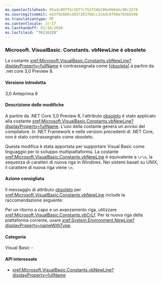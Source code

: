 ```yaml
---
ms.openlocfilehash: 95a4c807f5c1077cf52f54b196e904ebc98c32f8
ms.sourcegitcommit: ed3f926b6cdd372037bbcc214dc8f08a70366390
ms.translationtype: MT
ms.contentlocale: it-IT
ms.lasthandoff: 01/16/2020
ms.locfileid: "76116320"
---
```

### <a name="microsoftvisualbasicconstantsvbnewline-is-obsolete"></a>Microsoft. VisualBasic. Constants. vbNewLine è obsoleto

La costante <xref:Microsoft.VisualBasic.Constants.vbNewLine?displayProperty=fullName> è contrassegnata come [\[obsoleta\]](xref:System.ObsoleteAttribute) a partire da .net core 3,0 Preview 8.

#### <a name="version-introduced"></a>Versione introdotta

3,0 Anteprima 8

#### <a name="change-description"></a>Descrizione delle modifiche

A partire da .NET Core 3,0 Preview 8, l'attributo [obsoleto](xref:System.ObsoleteAttribute) è stato applicato alla costante <xref:Microsoft.VisualBasic.Constants.vbNewLine?displayProperty=fullName>. L'uso della costante genera un avviso del compilatore. In .NET Framework e nelle versioni precedenti di .NET Core, non è stato contrassegnato come obsoleto.

Questa modifica è stata apportata per supportare Visual Basic come linguaggio per lo sviluppo multipiattaforma. La costante <xref:Microsoft.VisualBasic.Constants.vbNewLine> è equivalente a `\r\n`, la sequenza di caratteri di nuova riga in Windows. Nei sistemi basati su UNIX, il carattere di nuova riga viene `\n`.

#### <a name="recommended-action"></a>Azione consigliata

Il messaggio di attributo [obsoleto](xref:System.ObsoleteAttribute) per <xref:Microsoft.VisualBasic.Constants.vbNewLine> include la raccomandazione seguente:

Per un ritorno a capo e un avanzamento riga, utilizzare <xref:Microsoft.VisualBasic.Constants.vbCrLf>. Per la nuova riga della piattaforma corrente, usare <xref:System.Environment.NewLine?displayProperty=nameWithType>.

#### <a name="category"></a>Categoria

Visual Basic -

#### <a name="affected-apis"></a>API interessate

- <xref:Microsoft.VisualBasic.Constants.vbNewLine?displayProperty=fullName>

<!--

### Affected APIs

- `F:Microsoft.VisualBasic.Constants.vbNewLine`

-->
